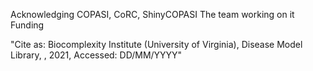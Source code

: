 Acknowledging COPASI, CoRC, ShinyCOPASI The team working on it Funding

"Cite as: Biocomplexity Institute (University of Virginia), Disease Model Library, <url>, 2021, Accessed: DD/MM/YYYY"